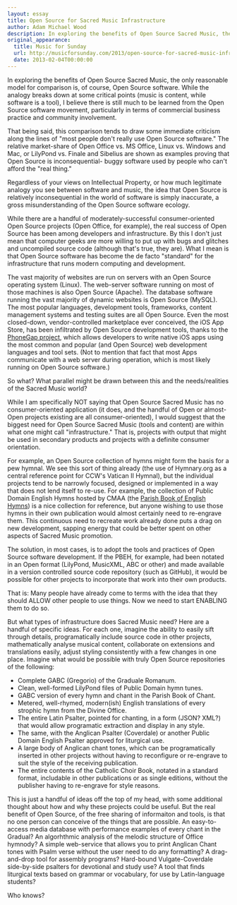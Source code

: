```yaml
---
layout: essay
title: Open Source for Sacred Music Infrastructure
author: Adam Michael Wood
description: In exploring the benefits of Open Source Sacred Music, the only reasonable model for comparison is, of course, Open Source software. While the analogy breaks down at some critical points (music is content, while software is a tool), I believe there is still much to be learned from the Open Source software movement, particularly in terms of commercial business practice and community involvement.
original_appearance: 
  title: Music for Sunday
  url: http://musicforsunday.com/2013/open-source-for-sacred-music-infrastructure
  date: 2013-02-04T00:00:00
---
```


<p>In exploring the benefits of Open Source Sacred Music, the only reasonable model for comparison is, of course, Open Source software. While the analogy breaks down at some critical points (music is content, while software is a tool), I believe there is still much to be learned from the Open Source software movement, particularly in terms of commercial business practice and community involvement.</p>

<p>That being said, this comparison tends to draw some immediate criticism along the lines of "most people don't really use Open Source software." The relative market-share of Open Office vs. MS Office, Linux vs. Windows and Mac, or LilyPond vs. Finale and Sibelius are shown as examples proving that Open Source is inconsequential- buggy software used by people who can't afford the "real thing."</p>

<p>Regardless of your views on Intellectual Property, or how much legitimate analogy you see between software and music, the idea that Open Source is relatively inconsequential in the world of software is simply inaccurate, a gross misunderstanding of the Open Source software ecology.</p>

<p>While there are a handful of moderately-successful consumer-oriented Open Source projects (Open Office, for example), the real success of Open Source has been among developers and infrastructure. By this I don't just mean that computer geeks are more willing to put up with bugs and glitches and uncompiled source code (although that's true, they are). What I mean is that Open Source software has become the de facto "standard" for the infrastructure that runs modern computing and development.</p>

<p>The vast majority of websites are run on servers with an Open Source operating system (Linux). The web-server software running on most of those machines is also Open Source (Apache). The database software running the vast majority of dynamic websites is Open Source (MySQL). The most popular languages, development tools, frameworks, content management systems and testing suites are all Open Source. Even the most closed-down, vendor-controlled marketplace ever conceived, the iOS App Store, has been infiltrated by Open Source development tools, thanks to the <a title="PhoneGap" href="http://phonegap.com/" target="_blank">PhoneGap project</a>, which allows developers to write native iOS apps using the most common and popular (and Open Source) web development languages and tool sets. (Not to mention that fact that most Apps communicate with a web server during operation, which is most likely running on Open Source software.)</p>

<p>So what? What parallel might be drawn between this and the needs/realities of the Sacred Music world?</p>

<p>While I am specifically NOT saying that Open Source Sacred Music has no consumer-oriented application (it does, and the handful of Open or almost-Open projects existing are all consumer-oriented), I would suggest that the biggest need for Open Source Sacred Music (tools and content) are within what one might call "infrastructure." That is, projects with output that might be used in secondary products and projects with a definite consumer orientation.</p>

<p>For example, an Open Source collection of hymns might form the basis for a pew hymnal. We see this sort of thing already (the use of Hymnary.org as a central reference point for CCW's Vatican II Hymnal), but the individual projects tend to be narrowly focused, designed or implemented in a way that does not lend itself to re-use. For example, the collection of Public Domain English Hymns hosted by CMAA (the <a title="Parish Book of English Hymns" href="http://musicasacra.com/english-hymns-in-the-commons/" target="_blank">Parish Book of English Hymns</a>) is a nice collection for reference, but anyone wishing to use those hymns in their own publication would almost certainly need to re-engrave them. This continuous need to recreate work already done puts a drag on new development, sapping energy that could be better spent on other aspects of Sacred Music promotion.</p>

<p>The solution, in most cases, is to adopt the tools and practices of Open Source software development. If the PBEH, for example, had been notated in an Open format (LilyPond, MusicXML, ABC or other) and made available in a version controlled source code repository (such as GitHub), it would be possible for other projects to incorporate that work into their own products.</p>

<p>That is: Many people have already come to terms with the idea that they should ALLOW other people to use things. Now we need to start ENABLING them to do so.</p>

<p>But what types of infrastructure does Sacred Music need? Here are a handful of specific ideas. For each one, imagine the ability to easily sift through details, programatically include source code in other projects, mathematically analyse musical content, collaborate on extensions and translations easily, adjust styling consistently with a few changes in one place. Imagine what would be possible with truly Open Source repositories of the following:</p>
<ul>
	<li>Complete GABC (Gregorio) of the Graduale Romanum.</li>
	<li>Clean, well-formed LilyPond files of Public Domain hymn tunes.</li>
	<li>GABC version of every hymn and chant in the Parish Book of Chant.</li>
	<li>Metered, well-rhymed, modern(ish) English translations of every strophic hymn from the Divine Office.</li>
	<li>The entire Latin Psalter, pointed for chanting, in a form (JSON? XML?) that would allow programatic extraction and display in any style.</li>
	<li>The same, with the Anglican Psalter (Coverdale) or another Public Domain English Psalter approved for liturgical use.</li>
	<li>A large body of Anglican chant tones, which can be programatically inserted in other projects without having to reconfigure or re-engrave to suit the style of the receiving publication.</li>
	<li>The entire contents of the Catholic Choir Book, notated in a standard format, includable in other publications or as single editions, without the publisher having to re-engrave for style reasons.</li>
</ul>
<p>This is just a handful of ideas off the top of my head, with some additional thought about how and why these projects could be useful. But the real benefit of Open Source, of the free sharing of informaiton and tools, is that no one person can conceive of the things that are possible. An easy-to-access media database with performance examples of every chant in the Gradual? An algorhthmic analysis of the melodic structure of Office hymnody? A simple web-service that allows you to print Anglican Chant tones with Psalm verse without the user need to do any formatting? A drag-and-drop tool for assembly programs? Hard-bound Vulgate-Coverdale side-by-side psalters for devotional and study use? A tool that finds liturgical texts based on grammar or vocabulary, for use by Latin-language students?</p>

<p>Who knows?</p>

<!-- END // OPEN SOURCE FOR SACRED MUSIC INFRASTRUCTURE -->